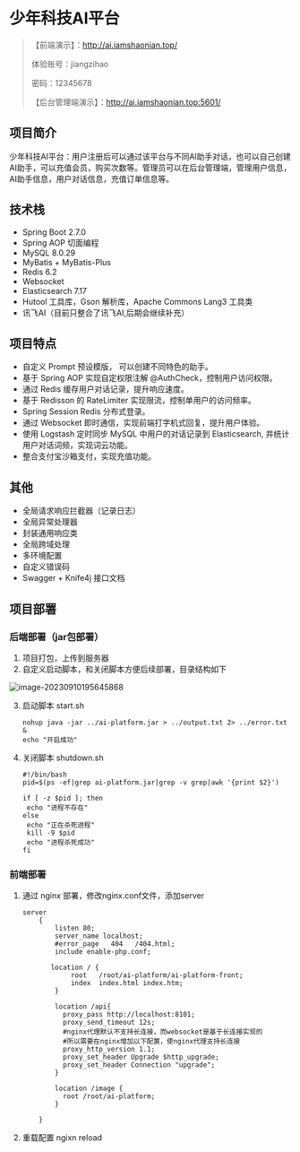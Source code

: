 # 少年科技AI平台
> 【前端演示】：http://ai.iamshaonian.top/ 
> 
>  体验账号：jiangzihao  
> 
>  密码：12345678
>
> 【后台管理端演示】：http://ai.iamshaonian.top:5601/
## 项目简介
少年科技AI平台：用户注册后可以通过该平台与不同AI助手对话，也可以自己创建AI助手，可以充值会员，购买次数等。管理员可以在后台管理端，管理用户信息，AI助手信息，用户对话信息，充值订单信息等。

## 技术栈
- Spring Boot 2.7.0
- Spring AOP 切面编程
- MySQL 8.0.29
- MyBatis + MyBatis-Plus
- Redis 6.2
- Websocket 
- Elasticsearch 7.17
- Hutool 工具库，Gson 解析库，Apache Commons Lang3 工具类
- 讯飞AI（目前只整合了讯飞AI,后期会继续补充）
## 项目特点
- 自定义 Prompt 预设模版， 可以创建不同特色的助手。
- 基于 Spring AOP 实现自定权限注解 @AuthCheck，控制用户访问权限。
- 通过 Redis 缓存用户对话记录，提升响应速度。
- 基于 Redisson 的 RateLimiter 实现限流，控制单用户的访问频率。
- Spring Session Redis 分布式登录。
- 通过 Websocket 即时通信，实现前端打字机式回复，提升用户体验。
- 使用 Logstash 定时同步 MySQL 中用户的对话记录到 Elasticsearch, 并统计用户对话词频，实现词云功能。
- 整合支付宝沙箱支付，实现充值功能。
## 其他
- 全局请求响应拦截器（记录日志）
- 全局异常处理器
- 封装通用响应类
- 全局跨域处理
- 多环境配置
- 自定义错误码
- Swagger + Knife4j 接口文档
## 项目部署
### 后端部署（jar包部署）
1. 项目打包，上传到服务器
2. 自定义启动脚本，和关闭脚本方便后续部署，目录结构如下

<img src="http://cdn.iamshaonian.top/202309102003201.png" alt="image-20230910195645868"  />

3. 启动脚本 start.sh

   ```shell
   nohup java -jar ../ai-platform.jar > ../output.txt 2> ../error.txt &
   echo "开启成功"
   ```

   

4. 关闭脚本 shutdown.sh

   ```shell
   #!/bin/bash
   pid=$(ps -ef|grep ai-platform.jar|grep -v grep|awk '{print $2}')
   
   if [ -z $pid ]; then
   	echo "进程不存在"
   else
   	echo "正在杀死进程"
   	kill -9 $pid
   	echo "进程杀死成功"
   fi
   
   ```

### 前端部署

 1. 通过 nginx 部署，修改nginx.conf文件，添加server

    ```nginx
    server
        {
            listen 80;
            server_name localhost;
            #error_page   404   /404.html;
            include enable-php.conf;
            
           location / {
                root   /root/ai-platform/ai-platform-front;
                index  index.html index.htm;
            }
            
            location /api{
              proxy_pass http://localhost:8101;
              proxy_send_timeout 12s;    
              #nginx代理默认不支持长连接，而websocket是基于长连接实现的
              #所以需要在nginx增加以下配置，使nginx代理支持长连接
              proxy_http_version 1.1;  
              proxy_set_header Upgrade $http_upgrade;
              proxy_set_header Connection "upgrade";
            }
            
            location /image {
              root /root/ai-platform;
            }
            
        }
    ```


2. 重载配置 ngixn reload